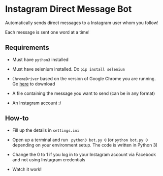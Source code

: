 
# Instagram Direct Message Bot

Automatically sends direct messages to a Instagram user whom you follow!

Each message is sent one word at a time!


## Requirements

- Must have ```python3``` installed

- Must have selenium installed. Do `pip install selenium`

- ```ChromeDriver``` based on the version of Google Chrome you are running. Go [here](https://chromedriver.chromium.org/downloads) to download

- A file containing the message you want to send (can be in any format)

- An Instagram account :/

## How-to

- Fill up the details in ```settings.ini```

- Open up a terminal and run ``` python3 bot.py 0```  (or ```python bot.py 0``` depending on your environment setup. The code is written in Python 3)

- Change the 0 to 1 if you log in to your Instagram account via Facebook and not using Instagram credentials

- Watch it work!
